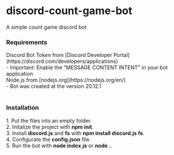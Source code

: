 # discord-count-game-bot
A simple count game discord bot
<br>
<h3>Requirements</h3>
Discord Bot Token from [Discord Developer Portal](https://discord.com/developers/applications)<br>
- Important: Enable the "MESSAGE CONTENT INTENT" in your bot application<br>
Node.js from [nodejs.org](https://nodejs.org/en/)<br>
- Bot was created at the version 20.12.1<br>
<br>
<h3>Installation</h3>
1. Put the files into an empty folder.<br>
2. Initalize the project with <strong>npm init</strong>.<br>
3. Install <strong>discord.js</strong> and <strong>fs</strong> with <strong>npm install discord.js fs</strong>.<br>
4. Configurate the <strong>config.json</strong> file.<br>
5. Run the bot with <strong>node index.js</strong> or <strong>node .</strong>.
